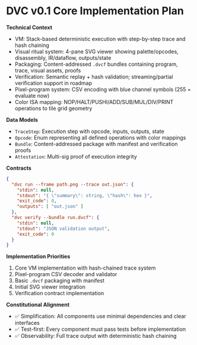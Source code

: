 # DVC v0.1 Core Implementation Plan

**Technical Context**
- VM: Stack-based deterministic execution with step-by-step trace and hash chaining
- Visual ritual system: 4-pane SVG viewer showing palette/opcodes, disassembly, IR/dataflow, outputs/state
- Packaging: Content-addressed `.dvcf` bundles containing program, trace, visual assets, proofs
- Verification: Semantic replay + hash validation; streaming/partial verification support in roadmap
- Pixel-program system: CSV encoding with blue channel symbols (255 = evaluate now)
- Color ISA mapping: NOP/HALT/PUSHI/ADD/SUB/MUL/DIV/PRINT operations to tile grid geometry

**Data Models**
- `TraceStep`: Execution step with opcode, inputs, outputs, state
- `Opcode`: Enum representing all defined operations with color mappings
- `Bundle`: Content-addressed package with manifest and verification proofs
- `Attestation`: Multi-sig proof of execution integrity

**Contracts**
```json
{
  "dvc run --frame path.png --trace out.json": {
    "stdin": null,
    "stdout": "{ \"summary\": string, \"hash\": hex }",
    "exit_code": 0,
    "outputs": [ "out.json" ]
  },
  "dvc verify --bundle run.dvcf": {
    "stdin": null,
    "stdout": "JSON validation output",
    "exit_code": 0
  }
}
```

**Implementation Priorities**
1. Core VM implementation with hash-chained trace system
2. Pixel-program CSV decoder and validator
3. Basic `.dvcf` packaging with manifest
4. Initial SVG viewer integration
5. Verification contract implementation

**Constitutional Alignment**
- ✅ Simplification: All components use minimal dependencies and clear interfaces
- ✅ Test-first: Every component must pass tests before implementation
- ✅ Observability: Full trace output with deterministic hash chaining
